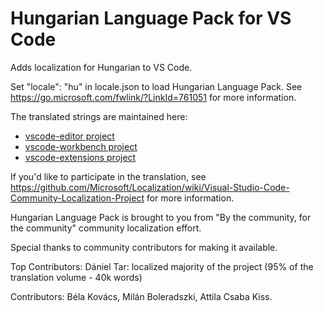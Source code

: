 #  Hungarian Language Pack for VS Code

Adds localization for Hungarian to VS Code.

Set "locale": "hu" in locale.json to load Hungarian Language Pack. See https://go.microsoft.com/fwlink/?LinkId=761051 for more information.

The translated strings are maintained here:
* [vscode-editor project](https://www.transifex.com/microsoft-oss/vscode-editor/language/hu/)
* [vscode-workbench project](https://www.transifex.com/microsoft-oss/vscode-workbench/language/hu/)
* [vscode-extensions project](https://www.transifex.com/microsoft-oss/vscode-extensions/language/hu/)

If you'd like to participate in the translation, see https://github.com/Microsoft/Localization/wiki/Visual-Studio-Code-Community-Localization-Project for more information.

Hungarian Language Pack is brought to you from  "By the community, for the community" community localization effort.

Special thanks to community contributors for making it available.

Top Contributors:
Dániel Tar: localized majority of the project (95% of the translation volume - 40k words)

Contributors: 
Béla Kovács, Milán Boleradszki, Attila Csaba Kiss.